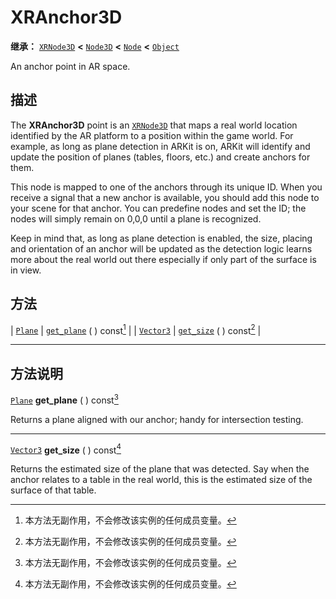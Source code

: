 <!-- ⚠ 请勿编辑本文件 ⚠ -->
<!-- 本文档使用脚本从 WeDot 引擎源码仓库生成。 -->
<!-- 生成脚本：https://github.com/WeDot-Engine/WeDot/tree/4.3/doc/tools/make_md.py； -->
<!-- 原文件：https://github.com/WeDot-Engine/WeDot/tree/4.3/doc/classes/XRAnchor3D.xml。 -->

<div id="_class_xranchor3d"></div>

# XRAnchor3D

**继承：** [`XRNode3D`](class_xrnode3d.md) **<** [`Node3D`](class_node3d.md) **<** [`Node`](class_node.md) **<** [`Object`](class_object.md)

An anchor point in AR space.

## 描述

The **XRAnchor3D** point is an [`XRNode3D`](class_xrnode3d.md) that maps a real world location identified by the AR platform to a position within the game world. For example, as long as plane detection in ARKit is on, ARKit will identify and update the position of planes (tables, floors, etc.) and create anchors for them.

This node is mapped to one of the anchors through its unique ID. When you receive a signal that a new anchor is available, you should add this node to your scene for that anchor. You can predefine nodes and set the ID; the nodes will simply remain on 0,0,0 until a plane is recognized.

Keep in mind that, as long as plane detection is enabled, the size, placing and orientation of an anchor will be updated as the detection logic learns more about the real world out there especially if only part of the surface is in view.

## 方法

| [`Plane`](class_plane.md)     | [`get_plane`](#class_xranchor3d_method_get_plane) ( ) const[^const] |
| [`Vector3`](class_vector3.md) | [`get_size`](#class_xranchor3d_method_get_size) ( ) const[^const]   |

<!-- rst-class:: classref-section-separator -->

---

## 方法说明

<div id="_class_xranchor3d_method_get_plane"></div>

[`Plane`](class_plane.md) **get_plane** ( ) const[^const]<div id="class_xranchor3d_method_get_plane"></div>

Returns a plane aligned with our anchor; handy for intersection testing.

<!-- rst-class:: classref-item-separator -->

---

<div id="_class_xranchor3d_method_get_size"></div>

[`Vector3`](class_vector3.md) **get_size** ( ) const[^const]<div id="class_xranchor3d_method_get_size"></div>

Returns the estimated size of the plane that was detected. Say when the anchor relates to a table in the real world, this is the estimated size of the surface of that table.

[^virtual]: 本方法通常需要用户覆盖才能生效。
[^const]: 本方法无副作用，不会修改该实例的任何成员变量。
[^vararg]: 本方法除了能接受在此处描述的参数外，还能够继续接受任意数量的参数。
[^constructor]: 本方法用于构造某个类型。
[^static]: 调用本方法无需实例，可直接使用类名进行调用。
[^operator]: 本方法描述的是使用本类型作为左操作数的有效运算符。
[^bitfield]: 这个值是由下列位标志构成位掩码的整数。
[^void]: 无返回值。
